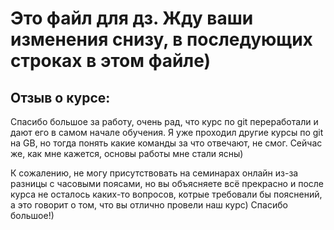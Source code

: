 # Это файл для дз. Жду ваши изменения снизу, в последующих строках в этом файле)

## Отзыв о курсе:
Спасибо большое за работу, очень рад, что курс по git переработали и дают его в самом начале обучения. Я уже проходил другие курсы по git на GB, но тогда понять какие команды за что отвечают, не смог. Сейчас же, как мне кажется, основы работы мне стали ясны) 

К сожалению, не могу присутствовать на семинарах онлайн из-за разницы с часовыми поясами, но вы объясняете всё прекрасно и после курса не осталось каких-то вопросов, котрые требовали бы пояснений, а это говорит о том, что вы отлично провели наш курс) Спасибо большое!)
